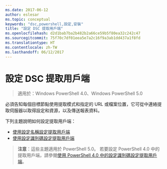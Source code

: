 ```yaml
---
ms.date: 2017-06-12
author: eslesar
ms.topic: conceptual
keywords: "dsc,powershell,設定,安裝"
title: "設定 DSC 提取用戶端"
ms.openlocfilehash: d2d1bab7ba2b482b2a66ce59b5f80ea32c242c47
ms.sourcegitcommit: 75f70c7df01eea5e7a2c16f9a3ab1dd437a1f8fd
ms.translationtype: HT
ms.contentlocale: zh-TW
ms.lasthandoff: 06/12/2017
---
```

# <a name="setting-up-a-dsc-pull-client"></a>設定 DSC 提取用戶端

> 適用於：Windows PowerShell 4.0、Windows PowerShell 5.0

必須告知每個目標節點使用提取模式和指定的 URL 或檔案位置，它可從中連絡提取伺服器以取得設定和資源，以及傳送報表資料。


下列主題說明如何設定提取用戶端：

* [使用設定名稱設定提取用戶端](pullClientConfigNames.md)
* [使用設定識別碼設定提取用戶端](pullClientConfigID.md)

> **注意**：這些主題適用於 PowerShell 5.0。 若要設定 PowerShell 4.0 中的提取用戶端，請參閱[使用 PowerShell 4.0 中的設定識別碼設定提取用戶端](pullClientConfigID4.md)。

